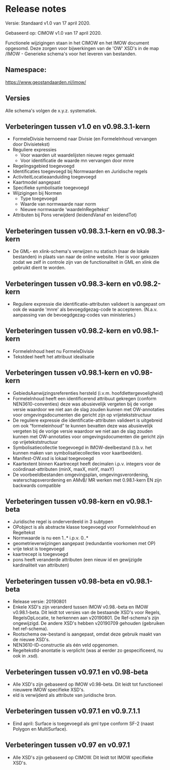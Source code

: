 # Release notes

Versie: Standaard v1.0 van 17 april  2020.

Gebaseerd op: CIMOW v1.0 van 17 april 2020.

Functionele wijzigingen staan in het CIMOW en het IMOW document opgesomd. Deze
zorgen voor bijwerkingen van de 'OW' XSD's in de map /IMOW - Generieke schema's
voor het leveren van bestanden.

## Namespace:

https://www.geostandaarden.nl/imow/

## Versies
Alle schema's volgen de x.y.z. systematiek. 


## Verbeteringen tussen v1.0 en v0.98.3.1-kern
-	FormeleDivisie hernoemd naar Divisie (en FormeleInhoud vervangen door Divisietekst)
-	Reguliere expressies
	- Voor waarden uit waardelijsten nieuwe regex gemaakt
	- Voor identificatie de waarde mn vervangen door mnre
-	Regelingsgebied toegevoegd
-	Identificaties toegevoegd bij Normwaarden en Juridische regels
-	ActiviteitLocatieaanduiding toegevoegd
-	Kaartmodel aangepast
-	Specifieke symbolisatie toegevoegd
-	Wijzigingen bij Normen
	-	Type toegevoegd
	-	Waarde van normwaarde naar norm
	-	Nieuwe normwaarde ‘waardeInRegeltekst’
-	Attributen bij Pons verwijderd (leidendVanaf en leidendTot)

## Verbeteringen tussen v0.98.3.1-kern en v0.98.3-kern
-	De GML- en xlink-schema's verwijzen nu statisch (naar de lokale bestanden) in plaats van naar de online website.
	Hier is voor gekozen zodat we zelf in controle zijn van de functionaliteit in GML en xlink die gebruikt dient te worden.
## Verbeteringen tussen v0.98.3-kern en v0.98.2-kern
-	Reguliere expressie die identificatie-attributen valideert is aangepast om 
	ook de waarde 'mnre' als bevoegdgezag-code te accepteren. (N.a.v. aanpassing van 
	de bevoegdgezag-codes van ministeries.)
## Verbeteringen tussen v0.98.2-kern en v0.98.1-kern
-	FormeleInhoud heet nu FormeleDivisie
-	Tekstdeel heeft het attribuut idealisatie
## Verbeteringen tussen v0.98.1-kern en v0.98-kern
-   GebiedsAanwijzingsreferenties hersteld (i.v.m. hoofdlettergevoeligheid)
-   FormeleInhoud heeft een identificerend attribuut gekregen (conform
    NEN3610-conventies) deze was abusievelijk vergeten bij de vorige versie
    waardoor we niet aan de slag zouden kunnen met OW-annotaties voor
    omgevingsdocumenten die gericht zijn op vrijetekststructuur
-   De reguliere expressie die identificatie-attributen valideert is uitgebreid om
    ook “formeleinhoud” te kunnen bevatten deze was abusievelijk vergeten bij de
    vorige versie waardoor we niet aan de slag zouden kunnen met OW-annotaties
    voor omgevingsdocumenten die gericht zijn op vrijetekststructuur
-   Symbolisatiecollectie toegevoegd in IMOW-deelbestand (t.b.v. het kunnen
    maken van symbolisatiecollecties voor kaartbeelden).
-   Manifest-OW.xsd is lokaal toegevoegd
-   Kaartextent binnen Kaartrecept heeft decimalen i.p.v. integers voor de
    coördinaat-attributen (minX, maxX, minY, maxY)
-   De voorbeeldbestanden omgevingsplan, omgevingsverordening,
    waterschapsverordening en AMvB/ MR werken met 0.98.1-kern EN zijn backwards
    compatible
## Verbeteringen tussen v0.98-kern en v0.98.1-beta
-   Juridische regel is onderverdeeld in 3 subtypen
-   OPobject is als abstracte klasse toegevoegd voor FormeleInhoud en Regeltekst
-   Normwaarde is nu een 1..\* i.p.v. 0..\*
-   geometrieverwijzingen aangepast (redundantie voorkomen met OP)
-   vrije tekst is toegevoegd
-   kaartrecept is toegevoegd
-   pons heeft veranderde attributen (een nieuw id en gewijzigde kardinaliteit
    van attributen)
## Verbeteringen tussen v0.98-beta en v0.98.1-beta
-   Release versie: 20190801
-   Enkele XSD's zijn veranderd tussen IMOW v0.98.-beta en IMOW v0.98.1-beta.
    Dit leidt tot versies van de bestaande XSD's voor Regels, RegelsOpLocatie,
    te herkennen aan v20190801. De Ref-schema's zijn ongewijzigd. De andere
    XSD's hebben v20190709 gehouden (gebruiken het ref-schema).
-   Rootschema ow-bestand is aangepast, omdat deze gebruik maakt van de nieuwe
    XSD's.
-   NEN3610-ID-constructie als één veld opgenomen.
-   RegeltekstId-anontatie is verplicht (was al eerder zo gespecificeerd, nu ook
    in .xsd).
## Verbeteringen tussen v0.97.1 en v0.98-beta
-   Alle XSD's zijn gebaseerd op IMOW v0.98-beta. Dit leidt tot functioneel
    nieuwere IMOW specifieke XSD's.
-   eId is verwijderd als attribute van juridische bron.
## Verbeteringen tussen v0.97.1 en v0.9.7.1.1
-   Eind april: Surface is toegevoegd als gml type conform SF-2 (naast Polygon
    en MultiSurface).
## Verbeteringen tussen v0.97 en v0.97.1
-   Alle XSD's zijn gebaseerd op CIMOW. Dit leidt tot IMOW specifieke XSD's.